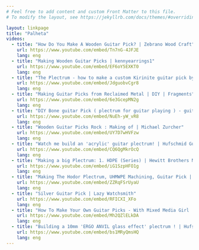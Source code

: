 ```yaml
---
# Feel free to add content and custom Front Matter to this file.
# To modify the layout, see https://jekyllrb.com/docs/themes/#overriding-theme-defaults

layout: linkpage
title: "Palheta"
videos:
  - title: "How Do You Make A Wooden Guitar Pick? | Zebrano Wood Craft"
    url: https://www.youtube.com/embed/Tn7nG-4JFJE
    lang: eng
  - title: "Making Wooden Guitar Picks | kennyearrings1"
    url: https://www.youtube.com/embed/EF6oY5EXKT0
    lang: eng
  - title: "The Plectrum - how to make a custom Kirinite guitar pick by hand | Crimson Custom Guitars"
    url: https://www.youtube.com/embed/JdguobvCgr8
    lang: eng
  - title: "Making Guitar Picks from Reclaimed Metal | DIY | Fragments"
    url: https://www.youtube.com/embed/6e3GcepMN2g
    lang: eng
  - title: "DIY Bone guitar Pick ( plectrum for guitar playing ) - guitar learner | Guitar Learner"
    url: https://www.youtube.com/embed/NuEh-yW_vR8
    lang: eng
  - title: "Wooden Guitar Picks Rock : Making of | Michael Zurcher"
    url: https://www.youtube.com/embed/UY7D7wHVFzw
    lang: eng
  - title: "Watch me build an 'acrylic' guitar plectrum! | Hufschmid Guitars"
    url: https://www.youtube.com/embed/CQ6QgMkrOcQ
    lang: eng
  - title: "Making a big Plectrum: 1. HDPE (Series) | Hewitt Brothers Manufacture"
    url: https://www.youtube.com/embed/iG1SzpHFO1g
    lang: eng
  - title: "Making The Hodor Plectrum, UHMWPE Machining, Guitar Pick | BHL Guitar Technologies"
    url: https://www.youtube.com/embed/ZZRqFSrUyaU
    lang: eng
  - title: "Silver Guitar Pick | Lazy Watchsmith"
    url: https://www.youtube.com/embed/RFICXI_XFo
    lang: eng
  - title: "How To Make Your Own Guitar Picks - With Mixed Media Girl | Johnnie Ferro"
    url: https://www.youtube.com/embed/Mh2QZlELkDA
    lang: eng
  - title: "Building a 10mm 'ERGO ANVIL glass effect' plectrum ! | Hufschmid Guitars"
    url: https://www.youtube.com/embed/bs1MRyQmsHQ
    lang: eng
---
```

